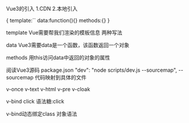 Vue3的引入
  1.CDN
  2.本地引入

{
template:``
data:function(){}
methods:{}
}

template
  Vue需要帮我们渲染的模板信息
  两种写法

data
  Vue3需要data是一个函数，该函数返回一个对象

methods
  用this访问data中返回的对象的属性


阅读Vue3源码
  package.json 
  "dev": "node scripts/dev.js --sourcemap",
      --sourcemap  代码映射到具体的文件

v-once v-text v-html v-pre v-cloak

v-bind
  <a v-bind:href="link">click</a>
  语法糖:<a :href="link">click</a>

v-bind动态绑定class
  对象语法
